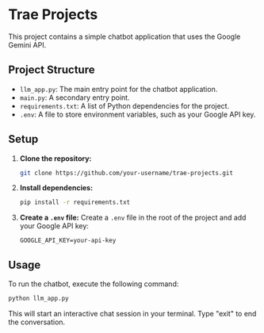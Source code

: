 # Trae Projects

This project contains a simple chatbot application that uses the Google Gemini API.

## Project Structure

- `llm_app.py`: The main entry point for the chatbot application.
- `main.py`: A secondary entry point.
- `requirements.txt`: A list of Python dependencies for the project.
- `.env`: A file to store environment variables, such as your Google API key.

## Setup

1. **Clone the repository:**
   ```bash
   git clone https://github.com/your-username/trae-projects.git
   ```
2. **Install dependencies:**
   ```bash
   pip install -r requirements.txt
   ```
3. **Create a `.env` file:**
   Create a `.env` file in the root of the project and add your Google API key:
   ```
   GOOGLE_API_KEY=your-api-key
   ```

## Usage

To run the chatbot, execute the following command:

```bash
python llm_app.py
```

This will start an interactive chat session in your terminal. Type "exit" to end the conversation.
